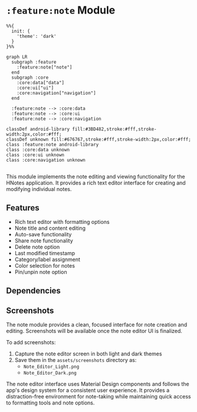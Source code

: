 # `:feature:note` Module

```mermaid
%%{
  init: {
    'theme': 'dark'
  }
}%%

graph LR
  subgraph :feature
    :feature:note["note"]
  end
  subgraph :core
    :core:data["data"]
    :core:ui["ui"]
    :core:navigation["navigation"]
  end

  :feature:note --> :core:data
  :feature:note --> :core:ui
  :feature:note --> :core:navigation

classDef android-library fill:#3BD482,stroke:#fff,stroke-width:2px,color:#fff;
classDef unknown fill:#676767,stroke:#fff,stroke-width:2px,color:#fff;
class :feature:note android-library
class :core:data unknown
class :core:ui unknown
class :core:navigation unknown

```

##

This module implements the note editing and viewing functionality for the HNotes application. It
provides a rich text editor interface for creating and modifying individual notes.

## Features

- Rich text editor with formatting options
- Note title and content editing
- Auto-save functionality
- Share note functionality
- Delete note option
- Last modified timestamp
- Category/label assignment
- Color selection for notes
- Pin/unpin note option

## Dependencies

## Screenshots

The note module provides a clean, focused interface for note creation and editing. Screenshots will
be available once the note editor UI is finalized.

To add screenshots:

1. Capture the note editor screen in both light and dark themes
2. Save them in the `assets/screenshots` directory as:
    - `Note_Editor_Light.png`
    - `Note_Editor_Dark.png`

The note editor interface uses Material Design components and follows the app's design system for a
consistent user experience. It provides a distraction-free environment for note-taking while
maintaining quick access to formatting tools and note options.
